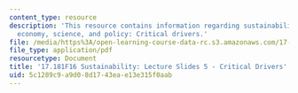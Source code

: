 ```yaml
---
content_type: resource
description: 'This resource contains information regarding sustainability: political
  economy, science, and policy: Critical drivers.'
file: /media/https%3A/open-learning-course-data-rc.s3.amazonaws.com/17-181-sustainability-political-economy-science-and-policy-fall-2016/5c1289c9a9d08d1743eae13e315f0aab_MIT17_181F16_Week5.pdf
file_type: application/pdf
resourcetype: Document
title: '17.181F16 Sustainability: Lecture Slides 5 - Critical Drivers'
uid: 5c1289c9-a9d0-8d17-43ea-e13e315f0aab
---
```

